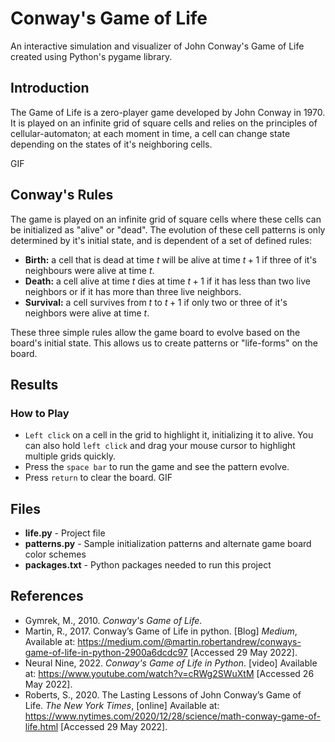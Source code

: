 # Conway's Game of Life
An interactive simulation and visualizer of John Conway's Game of Life created using Python's pygame library. 

## Introduction
The Game of Life is a zero-player game developed by John Conway in 1970. It is played on an infinite grid of square cells and relies on the principles of cellular-automaton; at each moment in time, a cell can change state depending on the states of it's neighboring cells. 

GIF

## Conway's Rules
The game is played on an infinite grid of square cells where these cells can be initialized as "alive" or "dead". The evolution of these cell patterns is only determined by it's initial state, and is dependent of a set of defined rules:
- **Birth:** a cell that is dead at time $t$ will be alive at time $t+1$ if three of it's neighbours were alive at time $t$.
- **Death:** a cell alive at time $t$ dies at time $t+1$ if it has less than two live neighbors or if it has more than three live neighbors. 
- **Survival:** a cell survives from $t$ to $t+1$ if only two or three of it's neighbors were alive at time $t$. 

These three simple rules allow the game board to evolve based on the board's initial state. This allows us to create patterns or "life-forms" on the board. 

## Results
### How to Play
- `Left click` on a cell in the grid to highlight it, initializing it to alive. You can also hold `left click` and drag your mouse cursor to highlight multiple grids quickly.
- Press the `space bar` to run the game and see the pattern evolve. 
- Press `return` to clear the board.
GIF

## Files
- **life.py** - Project file
- **patterns.py** - Sample initialization patterns and alternate game board color schemes
- **packages.txt** - Python packages needed to run this project

## References
- Gymrek, M., 2010. _Conway's Game of Life_.
- Martin, R., 2017. Conway’s Game of Life in python. [Blog] _Medium_, Available at: <https://medium.com/@martin.robertandrew/conways-game-of-life-in-python-2900a6dcdc97> [Accessed 29 May 2022].
- Neural Nine, 2022. _Conway's Game of Life in Python_. [video] Available at: <https://www.youtube.com/watch?v=cRWg2SWuXtM> [Accessed 26 May 2022].
- Roberts, S., 2020. The Lasting Lessons of John Conway’s Game of Life. _The New York Times_, [online] Available at: <https://www.nytimes.com/2020/12/28/science/math-conway-game-of-life.html> [Accessed 29 May 2022].
